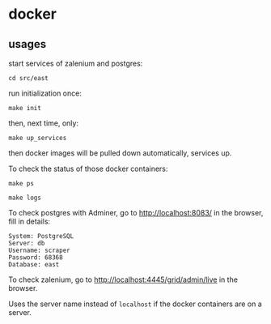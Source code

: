 # docker #


## usages ##

start services of zalenium and postgres:

    cd src/east

run initialization once:

    make init

then, next time, only:

    make up_services

then docker images will be pulled down automatically, services up.

To check the status of those docker containers:

    make ps

    make logs

To check postgres with Adminer, go to <http://localhost:8083/> in the browser,
fill in details:

    System: PostgreSQL
    Server: db
    Username: scraper
    Password: 68368
    Database: east

To check zalenium, go to <http://localhost:4445/grid/admin/live> in the browser.

Uses the server name instead of `localhost` if the docker containers are on a
server.
